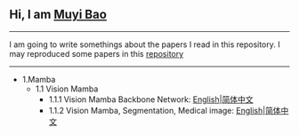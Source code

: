 ## Hi, I am [Muyi Bao](https://github.com/BaoBao0926/BaoBao0926.github.io)

---

I am going to write somethings about the papers I read in this repository. I may reproduced some papers in this [repository](https://github.com/BaoBao0926/Overview-of-Reproduced-Project)

---

- 1.Mamba
    - 1.1 Vision Mamba
        - 1.1.1 Vision Mamba Backbone Network:  [English]()|[简体中文](https://github.com/BaoBao0926/Paper_reading/blob/main/VisionMamba_Backbone.md)
        - 1.1.2 Vision Mamba, Segmentation, Medical image:  [English]()|[简体中文](https://github.com/BaoBao0926/Paper_reading/blob/main/VisionMamba_3DSegmentation_medicalImage_Chinese.md)  
